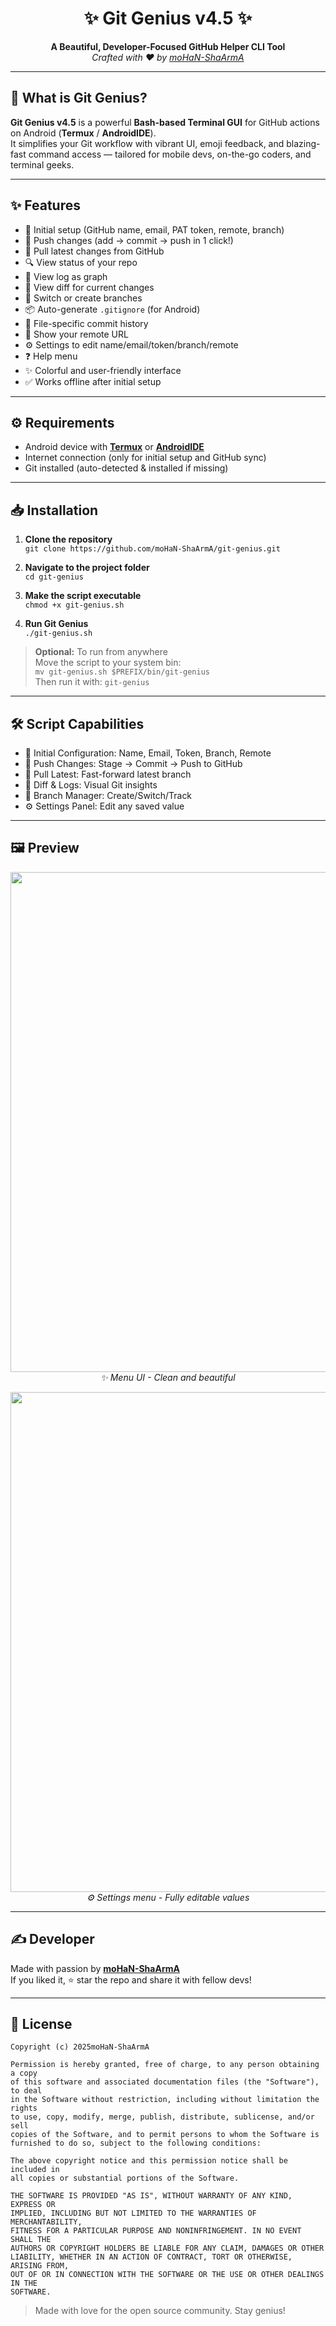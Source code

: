 <h1 align="center">✨ Git Genius v4.5 ✨</h1>

<p align="center">
  <b>A Beautiful, Developer-Focused GitHub Helper CLI Tool</b><br>
  <i>Crafted with ❤️ by <a href="https://github.com/moHaN-ShaArmA">moHaN-ShaArmA</a></i>
</p>

---

## 🚀 What is Git Genius?

**Git Genius v4.5** is a powerful **Bash-based Terminal GUI** for GitHub actions on Android (**Termux** / **AndroidIDE**).  
It simplifies your Git workflow with vibrant UI, emoji feedback, and blazing-fast command access — tailored for mobile devs, on-the-go coders, and terminal geeks.

---

## ✨ Features

- 🔧 Initial setup (GitHub name, email, PAT token, remote, branch)  
- 🔼 Push changes (add → commit → push in 1 click!)  
- 🔽 Pull latest changes from GitHub  
- 🔍 View status of your repo  
- 📝 View log as graph  
- 🧾 View diff for current changes  
- 🌿 Switch or create branches  
- 📦 Auto-generate `.gitignore` (for Android)  
- 👀 File-specific commit history  
- 🔗 Show your remote URL  
- ⚙️ Settings to edit name/email/token/branch/remote  
- ❓ Help menu  
- ✨ Colorful and user-friendly interface  
- ✅ Works offline after initial setup  

---

## ⚙️ Requirements

- Android device with [**Termux**](https://f-droid.org/packages/com.termux/) or [**AndroidIDE**](https://github.com/itsaky/androidide)  
- Internet connection (only for initial setup and GitHub sync)  
- Git installed (auto-detected & installed if missing)  

---

## 📥 Installation

1. **Clone the repository**  
   `git clone https://github.com/moHaN-ShaArmA/git-genius.git`

2. **Navigate to the project folder**  
   `cd git-genius`

3. **Make the script executable**  
   `chmod +x git-genius.sh`

4. **Run Git Genius**  
   `./git-genius.sh`

> **Optional:** To run from anywhere  
> Move the script to your system bin:  
> `mv git-genius.sh $PREFIX/bin/git-genius`  
> Then run it with: `git-genius`  

---

## 🛠️ Script Capabilities

- 🔧 Initial Configuration: Name, Email, Token, Branch, Remote  
- 🔼 Push Changes: Stage → Commit → Push to GitHub  
- 🔽 Pull Latest: Fast-forward latest branch  
- 🧾 Diff & Logs: Visual Git insights  
- 🌿 Branch Manager: Create/Switch/Track  
- ⚙ Settings Panel: Edit any saved value  

---

## 🖼️ Preview

<p align="center">
  <img src="screenshots/Screenshot_1.jpg" width="800">
  <br><i>✨ Menu UI - Clean and beautiful</i>
</p>

<p align="center">
  <img src="screenshots/Screenshot_2.jpg" width="800">
  <br><i>⚙ Settings menu - Fully editable values</i>
</p>

---

## ✍️ Developer

Made with passion by [**moHaN-ShaArmA**](https://github.com/moHaN-ShaArmA)  
If you liked it, ⭐ star the repo and share it with fellow devs!

---

## 📄 License

```
Copyright (c) 2025moHaN-ShaArmA

Permission is hereby granted, free of charge, to any person obtaining a copy  
of this software and associated documentation files (the "Software"), to deal  
in the Software without restriction, including without limitation the rights  
to use, copy, modify, merge, publish, distribute, sublicense, and/or sell  
copies of the Software, and to permit persons to whom the Software is  
furnished to do so, subject to the following conditions:

The above copyright notice and this permission notice shall be included in  
all copies or substantial portions of the Software.

THE SOFTWARE IS PROVIDED "AS IS", WITHOUT WARRANTY OF ANY KIND, EXPRESS OR  
IMPLIED, INCLUDING BUT NOT LIMITED TO THE WARRANTIES OF MERCHANTABILITY,  
FITNESS FOR A PARTICULAR PURPOSE AND NONINFRINGEMENT. IN NO EVENT SHALL THE  
AUTHORS OR COPYRIGHT HOLDERS BE LIABLE FOR ANY CLAIM, DAMAGES OR OTHER  
LIABILITY, WHETHER IN AN ACTION OF CONTRACT, TORT OR OTHERWISE, ARISING FROM,  
OUT OF OR IN CONNECTION WITH THE SOFTWARE OR THE USE OR OTHER DEALINGS IN THE  
SOFTWARE.
```


> Made with love for the open source community. Stay genius!
